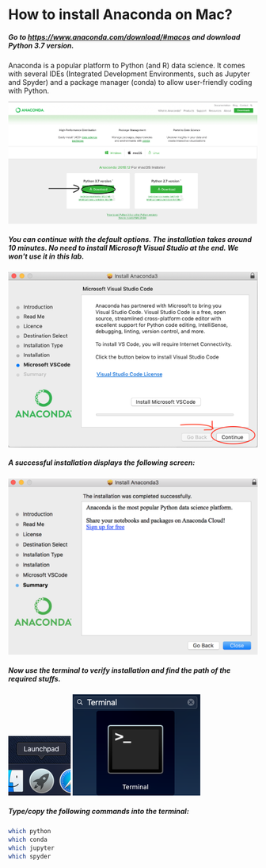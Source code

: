 # How to install Anaconda on Mac?

##### Go to https://www.anaconda.com/download/#macos and download Python 3.7 version.

Anaconda is a popular platform to Python (and R) data science. It comes with several IDEs (Integrated Development Environments, such as Jupyter and Spyder) and a package manager (conda) to allow user-friendly coding with Python.

![Anaconda_install_mac](./images/Anaconda_mac.png)

##### You can continue with the default options. The installation takes around 10 minutes. No need to install Microsoft Visual Studio at the end. We won't use it in this lab.

![No_VS_mac](./images/No_VS_mac.png)

##### A successful installation displays the following screen:

![Success](./images/Anaconda_install_success_mac.png)

##### Now use the terminal to verify installation and find the path of the required stuffs.

![Mac_Terminal](./images/launch_pad_mac.png)
![Mac_Terminal2](./images/Terminal_mac.png)

##### Type/copy the following commands into the terminal:

```bash
which python
which conda
which jupyter
which spyder
```
